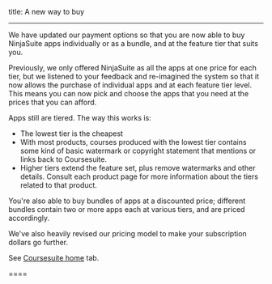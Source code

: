 title: A new way to buy

----

We have updated our payment options so that you are now able to buy NinjaSuite apps individually or as a bundle, and at the feature tier that suits you.

Previously, we only offered NinjaSuite as all the apps at one price for each tier, but we listened to your feedback and re-imagined the system so that it now allows the purchase of individual apps and at each feature tier level. This means you can now pick and choose the apps that you need at the prices that you can afford.

Apps still are tiered. The way this works is:

* The lowest tier is the cheapest
* With most products, courses produced with the lowest tier contains some kind of basic watermark or copyright statement that mentions or links back to Coursesuite.
* Higher tiers extend the feature set, plus remove watermarks and other details. Consult each product page for more information about the tiers related to that product.

You're also able to buy bundles of apps at a discounted price; different bundles contain two or more apps each at various tiers, and are priced accordingly.

We've also heavily revised our pricing model to make your subscription dollars go further.

See [Coursesuite home](https://www.Coursesuite.ninj) tab.

====

